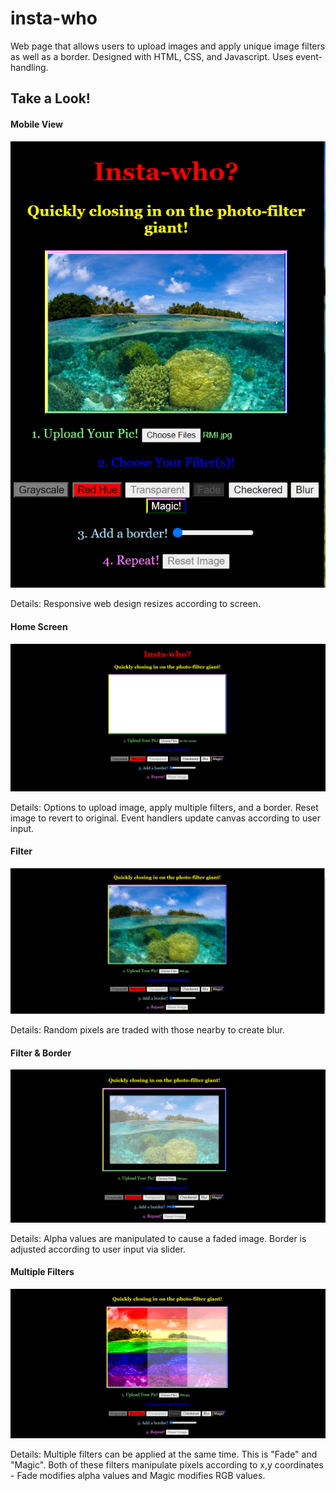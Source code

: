 # insta-who
Web page that allows users to upload images and apply unique image filters as well as a border. 
Designed with HTML, CSS, and Javascript. Uses event-handling.

## Take a Look!
#### Mobile View
![](screenshots/instawho-mobile.PNG)

Details: Responsive web design resizes according to screen.

#### Home Screen
![](screenshots/instawho-home.PNG)

Details: Options to upload image, apply multiple filters, and a border. Reset image to revert to original.
Event handlers update canvas according to user input.

#### Filter
![](screenshots/instawho-blur-filter.PNG)

Details: Random pixels are traded with those nearby to create blur.

#### Filter & Border
![](screenshots/instawho-transparent-border.PNG)

Details: Alpha values are manipulated to cause a faded image. Border is adjusted according to user input via slider.

#### Multiple Filters
![](screenshots/instawho-multiple-filters.PNG)

Details: Multiple filters can be applied at the same time. This is "Fade" and "Magic". 
Both of these filters manipulate pixels according to x,y coordinates - Fade modifies alpha values and Magic modifies RGB values.
